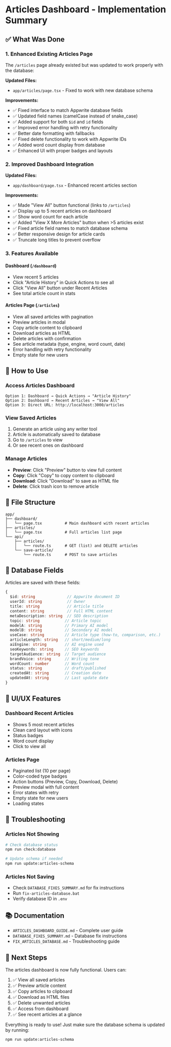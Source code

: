 # Articles Dashboard - Implementation Summary

## ✅ What Was Done

### 1. Enhanced Existing Articles Page
The `/articles` page already existed but was updated to work properly with the database:

**Updated Files:**
- `app/articles/page.tsx` - Fixed to work with new database schema

**Improvements:**
- ✅ Fixed interface to match Appwrite database fields
- ✅ Updated field names (camelCase instead of snake_case)
- ✅ Added support for both `$id` and `id` fields
- ✅ Improved error handling with retry functionality
- ✅ Better date formatting with fallbacks
- ✅ Fixed delete functionality to work with Appwrite IDs
- ✅ Added word count display from database
- ✅ Enhanced UI with proper badges and layouts

### 2. Improved Dashboard Integration
**Updated Files:**
- `app/dashboard/page.tsx` - Enhanced recent articles section

**Improvements:**
- ✅ Made "View All" button functional (links to `/articles`)
- ✅ Display up to 5 recent articles on dashboard
- ✅ Show word count for each article
- ✅ Added "View X More Articles" button when >5 articles exist
- ✅ Fixed article field names to match database schema
- ✅ Better responsive design for article cards
- ✅ Truncate long titles to prevent overflow

### 3. Features Available

#### Dashboard (`/dashboard`)
- View recent 5 articles
- Click "Article History" in Quick Actions to see all
- Click "View All" button under Recent Articles
- See total article count in stats

#### Articles Page (`/articles`)
- View all saved articles with pagination
- Preview articles in modal
- Copy article content to clipboard
- Download articles as HTML
- Delete articles with confirmation
- See article metadata (type, engine, word count, date)
- Error handling with retry functionality
- Empty state for new users

## 🎯 How to Use

### Access Articles Dashboard
```
Option 1: Dashboard → Quick Actions → "Article History"
Option 2: Dashboard → Recent Articles → "View All"
Option 3: Direct URL: http://localhost:3000/articles
```

### View Saved Articles
1. Generate an article using any writer tool
2. Article is automatically saved to database
3. Go to `/articles` to view
4. Or see recent ones on dashboard

### Manage Articles
- **Preview**: Click "Preview" button to view full content
- **Copy**: Click "Copy" to copy content to clipboard
- **Download**: Click "Download" to save as HTML file
- **Delete**: Click trash icon to remove article

## 📁 File Structure

```
app/
├── dashboard/
│   └── page.tsx          # Main dashboard with recent articles
├── articles/
│   └── page.tsx          # Full articles list page
└── api/
    ├── articles/
    │   └── route.ts      # GET (list) and DELETE articles
    └── save-article/
        └── route.ts      # POST to save articles
```

## 🔧 Database Fields

Articles are saved with these fields:
```typescript
{
  $id: string              // Appwrite document ID
  userId: string           // Owner
  title: string            // Article title
  content: string          // Full HTML content
  metaDescription: string  // SEO description
  topic: string           // Article topic
  modelA: string          // Primary AI model
  modelB: string          // Secondary AI model
  useCase: string         // Article type (how-to, comparison, etc.)
  articleLength: string   // short/medium/long
  aiEngine: string        // AI engine used
  seoKeywords: string     // SEO keywords
  targetAudience: string  // Target audience
  brandVoice: string      // Writing tone
  wordCount: number       // Word count
  status: string          // draft/published
  createdAt: string       // Creation date
  updatedAt: string       // Last update date
}
```

## 🎨 UI/UX Features

### Dashboard Recent Articles
- Shows 5 most recent articles
- Clean card layout with icons
- Status badges
- Word count display
- Click to view all

### Articles Page
- Paginated list (10 per page)
- Color-coded type badges
- Action buttons (Preview, Copy, Download, Delete)
- Preview modal with full content
- Error states with retry
- Empty state for new users
- Loading states

## 🐛 Troubleshooting

### Articles Not Showing
```bash
# Check database status
npm run check:database

# Update schema if needed
npm run update:articles-schema
```

### Articles Not Saving
- Check `DATABASE_FIXES_SUMMARY.md` for fix instructions
- Run `fix-articles-database.bat`
- Verify database ID in `.env`

## 📚 Documentation

- `ARTICLES_DASHBOARD_GUIDE.md` - Complete user guide
- `DATABASE_FIXES_SUMMARY.md` - Database fix instructions
- `FIX_ARTICLES_DATABASE.md` - Troubleshooting guide

## 🚀 Next Steps

The articles dashboard is now fully functional. Users can:
1. ✅ View all saved articles
2. ✅ Preview article content
3. ✅ Copy articles to clipboard
4. ✅ Download as HTML files
5. ✅ Delete unwanted articles
6. ✅ Access from dashboard
7. ✅ See recent articles at a glance

Everything is ready to use! Just make sure the database schema is updated by running:
```bash
npm run update:articles-schema
```
